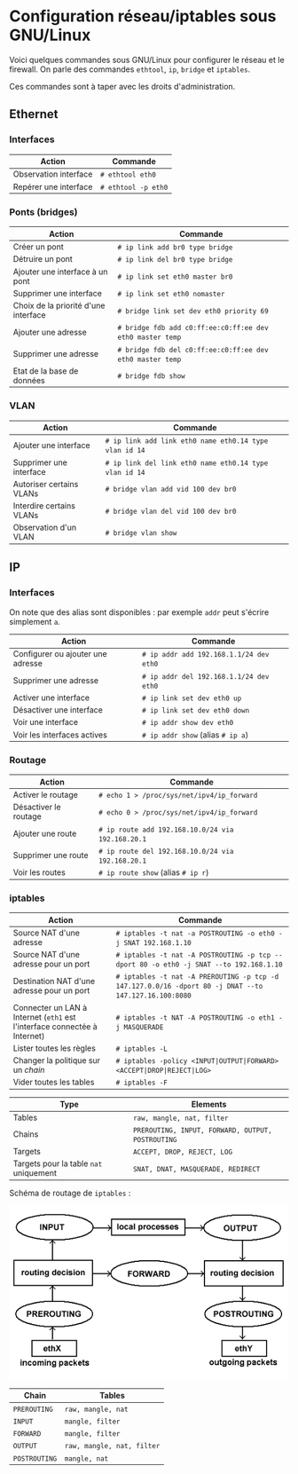 Configuration réseau/iptables sous GNU/Linux
============================================

Voici quelques commandes sous GNU/Linux pour configurer le réseau et le
firewall. On parle des commandes `ethtool`, `ip`, `bridge` et `iptables`.

Ces commandes sont à taper avec les droits d'administration.

## Ethernet

### Interfaces

|Action|Commande|
|------|--------|
|Observation interface|`# ethtool eth0`|
|Repérer une interface|`# ethtool -p eth0`|

### Ponts (bridges)

|Action|Commande|
|------|--------|
|Créer un pont|`# ip link add br0 type bridge`|
|Détruire un pont|`# ip link del br0 type bridge`|
|Ajouter une interface à un pont|`# ip link set eth0 master br0`|
|Supprimer une interface|`# ip link set eth0 nomaster`|
|Choix de la priorité d'une interface|`# bridge link set dev eth0 priority 69`|
|Ajouter une adresse|`# bridge fdb add c0:ff:ee:c0:ff:ee dev eth0 master temp`|
|Supprimer une adresse|`# bridge fdb del c0:ff:ee:c0:ff:ee dev eth0 master temp`|
|Etat de la base de données|`# bridge fdb show`|

### VLAN

|Action|Commande|
|------|--------|
|Ajouter une interface|`# ip link add link eth0 name eth0.14 type vlan id 14`|
|Supprimer une interface|`# ip link del link eth0 name eth0.14 type vlan id 14`|
|Autoriser certains VLANs|`# bridge vlan add vid 100 dev br0`|
|Interdire certains VLANs|`# bridge vlan del vid 100 dev br0`|
|Observation d'un VLAN|`# bridge vlan show`|

## IP

### Interfaces

On note que des alias sont disponibles : par exemple `addr` peut s'écrire
simplement `a`.

|Action|Commande|
|------|--------|
|Configurer ou ajouter une adresse|`# ip addr add 192.168.1.1/24 dev eth0`|
|Supprimer une adresse|`# ip addr del 192.168.1.1/24 dev eth0`|
|Activer une interface|`# ip link set dev eth0 up`|
|Désactiver une interface|`# ip link set dev eth0 down`
|Voir une interface|`# ip addr show dev eth0`|
|Voir les interfaces actives|`# ip addr show` (alias `# ip a`)|

### Routage

|Action|Commande|
|------|--------|
|Activer le routage|`# echo 1 > /proc/sys/net/ipv4/ip_forward`|
|Désactiver le routage|`# echo 0 > /proc/sys/net/ipv4/ip_forward`|
|Ajouter une route|`# ip route add 192.168.10.0/24 via 192.168.20.1`|
|Supprimer une route|`# ip route del 192.168.10.0/24 via 192.168.20.1`|
|Voir les routes|`# ip route show` (alias `# ip r`)|

### iptables

|Action|Commande|
|------|--------|
|Source NAT d'une adresse|`# iptables -t nat -a POSTROUTING -o eth0 -j SNAT 192.168.1.10`|
|Source NAT d'une adresse pour un port|`# iptables -t nat -A POSTROUTING -p tcp --dport 80 -o eth0 -j SNAT --to 192.168.1.10`|
|Destination NAT d'une adresse pour un port|`# iptables -t nat -A PREROUTING -p tcp -d 147.127.0.0/16 -dport 80 -j DNAT --to 147.127.16.100:8080`|
|Connecter un LAN à Internet (`eth1` est l'interface connectée à Internet)|`# iptables -t NAT -A POSTROUTING -o eth1 -j MASQUERADE`|
|Lister toutes les règles|`# iptables -L`|
|Changer la politique sur un *chain*|`# iptables -policy <INPUT\|OUTPUT\|FORWARD> <ACCEPT\|DROP\|REJECT\|LOG>`|
|Vider toutes les tables|`# iptables -F`|

|Type|Elements|
|-|-|
|Tables|`raw, mangle, nat, filter`|
|Chains|`PREROUTING, INPUT, FORWARD, OUTPUT, POSTROUTING`|
|Targets|`ACCEPT, DROP, REJECT, LOG`|
|Targets pour la table `nat` uniquement|`SNAT, DNAT, MASQUERADE, REDIRECT`|

Schéma de routage de `iptables` :

![iptables routing schema](./iptables_routing.png)

|Chain|Tables|
|-|-|
|`PREROUTING`|`raw, mangle, nat`|
|`INPUT`|`mangle, filter`|
|`FORWARD`|`mangle, filter`|
|`OUTPUT`|`raw, mangle, nat, filter`|
|`POSTROUTING`|`mangle, nat`|
